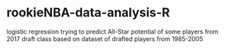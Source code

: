 # rookieNBA-data-analysis-R

logistic regression trying to predict All-Star potential of some players from 2017 draft class based on dataset of drafted players from 1985-2005
